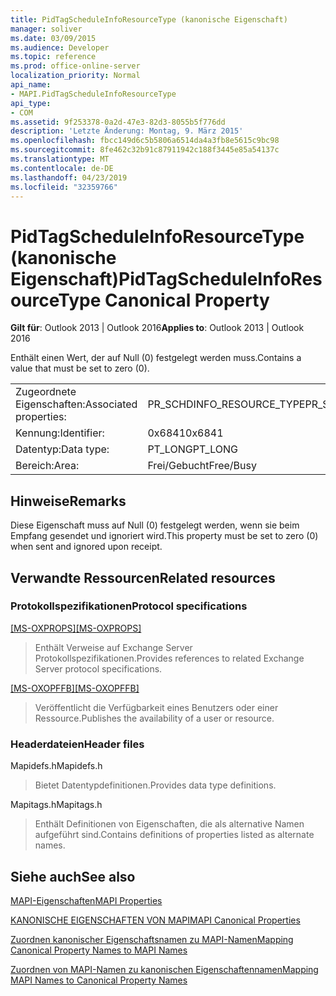 ```yaml
---
title: PidTagScheduleInfoResourceType (kanonische Eigenschaft)
manager: soliver
ms.date: 03/09/2015
ms.audience: Developer
ms.topic: reference
ms.prod: office-online-server
localization_priority: Normal
api_name:
- MAPI.PidTagScheduleInfoResourceType
api_type:
- COM
ms.assetid: 9f253378-0a2d-47e3-82d3-8055b5f776dd
description: 'Letzte Änderung: Montag, 9. März 2015'
ms.openlocfilehash: fbcc149d6c5b5806a6514da4a3fb8e5615c9bc98
ms.sourcegitcommit: 8fe462c32b91c87911942c188f3445e85a54137c
ms.translationtype: MT
ms.contentlocale: de-DE
ms.lasthandoff: 04/23/2019
ms.locfileid: "32359766"
---
```

# <a name="pidtagscheduleinforesourcetype-canonical-property"></a><span data-ttu-id="2c7cc-103">PidTagScheduleInfoResourceType (kanonische Eigenschaft)</span><span class="sxs-lookup"><span data-stu-id="2c7cc-103">PidTagScheduleInfoResourceType Canonical Property</span></span>

  
  
<span data-ttu-id="2c7cc-104">**Gilt für**: Outlook 2013 | Outlook 2016</span><span class="sxs-lookup"><span data-stu-id="2c7cc-104">**Applies to**: Outlook 2013 | Outlook 2016</span></span> 
  
<span data-ttu-id="2c7cc-105">Enthält einen Wert, der auf Null (0) festgelegt werden muss.</span><span class="sxs-lookup"><span data-stu-id="2c7cc-105">Contains a value that must be set to zero (0).</span></span>
  
|||
|:-----|:-----|
|<span data-ttu-id="2c7cc-106">Zugeordnete Eigenschaften:</span><span class="sxs-lookup"><span data-stu-id="2c7cc-106">Associated properties:</span></span>  <br/> |<span data-ttu-id="2c7cc-107">PR_SCHDINFO_RESOURCE_TYPE</span><span class="sxs-lookup"><span data-stu-id="2c7cc-107">PR_SCHDINFO_RESOURCE_TYPE</span></span>  <br/> |
|<span data-ttu-id="2c7cc-108">Kennung:</span><span class="sxs-lookup"><span data-stu-id="2c7cc-108">Identifier:</span></span>  <br/> |<span data-ttu-id="2c7cc-109">0x6841</span><span class="sxs-lookup"><span data-stu-id="2c7cc-109">0x6841</span></span>  <br/> |
|<span data-ttu-id="2c7cc-110">Datentyp:</span><span class="sxs-lookup"><span data-stu-id="2c7cc-110">Data type:</span></span>  <br/> |<span data-ttu-id="2c7cc-111">PT_LONG</span><span class="sxs-lookup"><span data-stu-id="2c7cc-111">PT_LONG</span></span>  <br/> |
|<span data-ttu-id="2c7cc-112">Bereich:</span><span class="sxs-lookup"><span data-stu-id="2c7cc-112">Area:</span></span>  <br/> |<span data-ttu-id="2c7cc-113">Frei/Gebucht</span><span class="sxs-lookup"><span data-stu-id="2c7cc-113">Free/Busy</span></span>  <br/> |
   
## <a name="remarks"></a><span data-ttu-id="2c7cc-114">Hinweise</span><span class="sxs-lookup"><span data-stu-id="2c7cc-114">Remarks</span></span>

<span data-ttu-id="2c7cc-115">Diese Eigenschaft muss auf Null (0) festgelegt werden, wenn sie beim Empfang gesendet und ignoriert wird.</span><span class="sxs-lookup"><span data-stu-id="2c7cc-115">This property must be set to zero (0) when sent and ignored upon receipt.</span></span>
  
## <a name="related-resources"></a><span data-ttu-id="2c7cc-116">Verwandte Ressourcen</span><span class="sxs-lookup"><span data-stu-id="2c7cc-116">Related resources</span></span>

### <a name="protocol-specifications"></a><span data-ttu-id="2c7cc-117">Protokollspezifikationen</span><span class="sxs-lookup"><span data-stu-id="2c7cc-117">Protocol specifications</span></span>

<span data-ttu-id="2c7cc-118">[[MS-OXPROPS]](https://msdn.microsoft.com/library/f6ab1613-aefe-447d-a49c-18217230b148%28Office.15%29.aspx)</span><span class="sxs-lookup"><span data-stu-id="2c7cc-118">[[MS-OXPROPS]](https://msdn.microsoft.com/library/f6ab1613-aefe-447d-a49c-18217230b148%28Office.15%29.aspx)</span></span>
  
> <span data-ttu-id="2c7cc-119">Enthält Verweise auf Exchange Server Protokollspezifikationen.</span><span class="sxs-lookup"><span data-stu-id="2c7cc-119">Provides references to related Exchange Server protocol specifications.</span></span>
    
<span data-ttu-id="2c7cc-120">[[MS-OXOPFFB]](https://msdn.microsoft.com/library/1a527299-7211-4d27-a74c-b69bd0746320%28Office.15%29.aspx)</span><span class="sxs-lookup"><span data-stu-id="2c7cc-120">[[MS-OXOPFFB]](https://msdn.microsoft.com/library/1a527299-7211-4d27-a74c-b69bd0746320%28Office.15%29.aspx)</span></span>
  
> <span data-ttu-id="2c7cc-121">Veröffentlicht die Verfügbarkeit eines Benutzers oder einer Ressource.</span><span class="sxs-lookup"><span data-stu-id="2c7cc-121">Publishes the availability of a user or resource.</span></span>
    
### <a name="header-files"></a><span data-ttu-id="2c7cc-122">Headerdateien</span><span class="sxs-lookup"><span data-stu-id="2c7cc-122">Header files</span></span>

<span data-ttu-id="2c7cc-123">Mapidefs.h</span><span class="sxs-lookup"><span data-stu-id="2c7cc-123">Mapidefs.h</span></span>
  
> <span data-ttu-id="2c7cc-124">Bietet Datentypdefinitionen.</span><span class="sxs-lookup"><span data-stu-id="2c7cc-124">Provides data type definitions.</span></span>
    
<span data-ttu-id="2c7cc-125">Mapitags.h</span><span class="sxs-lookup"><span data-stu-id="2c7cc-125">Mapitags.h</span></span>
  
> <span data-ttu-id="2c7cc-126">Enthält Definitionen von Eigenschaften, die als alternative Namen aufgeführt sind.</span><span class="sxs-lookup"><span data-stu-id="2c7cc-126">Contains definitions of properties listed as alternate names.</span></span>
    
## <a name="see-also"></a><span data-ttu-id="2c7cc-127">Siehe auch</span><span class="sxs-lookup"><span data-stu-id="2c7cc-127">See also</span></span>



[<span data-ttu-id="2c7cc-128">MAPI-Eigenschaften</span><span class="sxs-lookup"><span data-stu-id="2c7cc-128">MAPI Properties</span></span>](mapi-properties.md)
  
[<span data-ttu-id="2c7cc-129">KANONISCHE EIGENSCHAFTEN VON MAPI</span><span class="sxs-lookup"><span data-stu-id="2c7cc-129">MAPI Canonical Properties</span></span>](mapi-canonical-properties.md)
  
[<span data-ttu-id="2c7cc-130">Zuordnen kanonischer Eigenschaftsnamen zu MAPI-Namen</span><span class="sxs-lookup"><span data-stu-id="2c7cc-130">Mapping Canonical Property Names to MAPI Names</span></span>](mapping-canonical-property-names-to-mapi-names.md)
  
[<span data-ttu-id="2c7cc-131">Zuordnen von MAPI-Namen zu kanonischen Eigenschaftennamen</span><span class="sxs-lookup"><span data-stu-id="2c7cc-131">Mapping MAPI Names to Canonical Property Names</span></span>](mapping-mapi-names-to-canonical-property-names.md)

